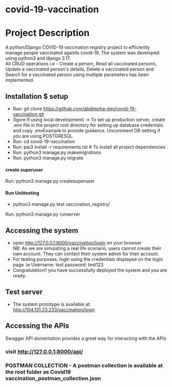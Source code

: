 # covid-19-vaccination

# Project Description
A python/Django COVID-19 vaccination registry project to efficiently manage people vaccinated againts covid-19. The system was developed using python3 and django 3.17.  
All CRUD operations i.e - Create a person, Read all vaccinated persons, Update a vaccinated person's details, Delete a vaccinated person and Search for a vaccinated person using multiple parameters has been implemented.

## Installation $ setup 
- Run: git clone https://github.com/abdimoha-dev/covid-19-vaccination.git
- (Igore if using local development) -> To set up production server, create .env file in the project root directory for setting up database credentals and copy .envExample to provide guidance. Uncomment DB setting if you are using POSTGRESQL.  
- Run: cd covid-19-vaccination
- Run: pip3 install -r requirements.txt  # To install all project dependencies  
- Run: python3 manage.py makemigrations 
- Run: python3 manage.py migrate  

#### create superuser
Run: python3 manage.py createsuperuser  

#### Run Unittesting 
- python3 manage.py test vaccination_registry/

Run: python3 manage.py runserver  
## Accessing the system
- open http://127.0.0.1:8000/vaccination/login on your browser  
NB: As we are simulating a real life scenario, users cannot create their own account. They can contact their system admin for their account.  
- For testing purposes, login using the credentials displayed on the login page .ie Username: test  password: test123  
- Congratulation!! you have successfully deployed the system and you are ready.

## Test server
- The system prototype is available at: http://104.131.23.233/vaccination/login

## Accessing the APIs
Swagger API domentation provides a great way for interacting with the APIs
### visit http://127.0.0.1:8000/api/

### POSTMAN COLLECTION - A postman collection is available at the root folder as Covid19 vaccination_postman_collection.json
